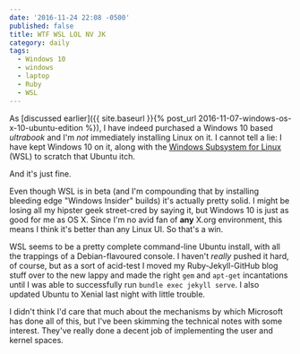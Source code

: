 ```yaml
---
date: '2016-11-24 22:08 -0500'
published: false
title: WTF WSL LOL NV JK
category: daily
tags:
  - Windows 10
  - windows
  - laptop
  - Ruby
  - WSL
---
```

As [discussed earlier]({{ site.baseurl }}{% post_url 2016-11-07-windows-os-x-10-ubuntu-edition %}), I have indeed purchased a Windows 10 based _ultrabook_ and I'm _not_ immediately installing Linux on it. I cannot tell a lie: I have kept Windows 10 on it, along with the [Windows Subsystem for Linux](https://blogs.msdn.microsoft.com/wsl/2016/04/22/windows-subsystem-for-linux-overview/) (WSL) to scratch that Ubuntu itch.

And it's just fine.

Even though WSL is in beta (and I'm compounding that by installing bleeding edge "Windows Insider" builds) it's actually pretty solid. I might be losing all my hipster geek street-cred by saying it, but Windows 10 is just as good for me as OS X. Since I'm no avid fan of **any** X.org environment, this means I think it's better than any Linux UI. So that's a win.

WSL seems to be a pretty complete command-line Ubuntu install, with all the trappings of a Debian-flavoured console. I haven't _really_ pushed it hard, of course, but as a sort of acid-test I moved my Ruby-Jekyll-GitHub blog stuff over to the new lappy and made the right `gem` and `apt-get` incantations until I was able to successfully run `bundle exec jekyll serve`. I also updated Ubuntu to Xenial last night with little trouble.

I didn't think I'd care that much about the mechanisms by which Microsoft has done all of this, but I've been skimming the technical notes with some interest. They've really done a decent job of implementing the user and kernel spaces.